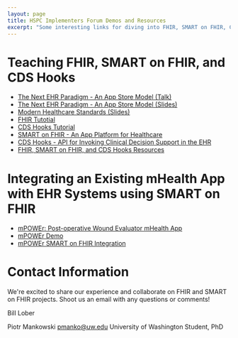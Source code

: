 ```yaml
---
layout: page
title: HSPC Implementers Forum Demos and Resources
excerpt: "Some interesting links for diving into FHIR, SMART on FHIR, CDS Hooks, and other topics related."
---
```


# Teaching FHIR, SMART on FHIR, and CDS Hooks
* [The Next EHR Paradigm - An App Store Model (Talk)]()
* [The Next EHR Paradigm - An App Store Model (Slides)]()
* [Modern Healthcare Standards (Slides)](https://github.com/uwbhi/FHIRupUW/blob/master/Resources/PHI%20533_%20Modern%20Standards.pdf)
* [FHIR Tutotial](https://psbrandt.io/fhir/)
* [CDS Hooks Tutorial](https://github.com/uwbhi/CDS-Hooks-Tutorial/blob/master/tutorial.md)
* [SMART on FHIR - An App Platform for Healthcare](https://smarthealthit.org/)
* [CDS Hooks - API for Invoking Clinical Decision Support in the EHR](http://cds-hooks.org/)
* [FHIR, SMART on FHIR, and CDS Hooks Resources](https://uwbhi.github.io/FHIRupUW/)


# Integrating an Existing mHealth App with EHR Systems using SMART on FHIR
* [mPOWEr: Post-operative Wound Evaluator mHealth App](https://www.mpowercare.org/)
* [mPOWEr Demo](https://mpower.cirg.washington.edu/demo/users/login)
* [mPOWEr SMART on FHIR Integration](https://github.com/uwbhi/FHIRupUW/blob/master/Resources/mPOWEr%20Demo.pdf)

# Contact Information
We're excited to share our experience and collaborate on FHIR and SMART on FHIR projects. Shoot us an email with any questions or comments!

Bill Lober

Piotr Mankowski
pmanko@uw.edu
University of Washington
Student, PhD
